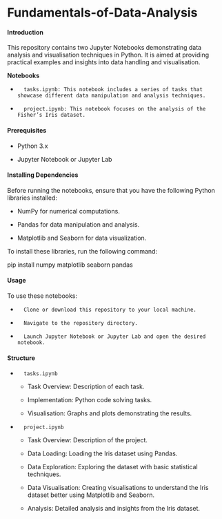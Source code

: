 # Fundamentals-of-Data-Analysis

#### Introduction

This repository contains two Jupyter Notebooks demonstrating data analysis and visualisation techniques in Python. It is aimed at providing practical examples and insights into data handling and visualisation.

**Notebooks**

* 		tasks.ipynb: This notebook includes a series of tasks that showcase different data manipulation and analysis techniques.

* 		project.ipynb: This notebook focuses on the analysis of the Fisher’s Iris dataset.

#### Prerequisites

* Python 3.x

* Jupyter Notebook or Jupyter Lab

#### Installing Dependencies

Before running the notebooks, ensure that you have the following Python libraries installed:

* NumPy for numerical computations.

* Pandas for data manipulation and analysis.

* Matplotlib and Seaborn for data visualization.

To install these libraries, run the following command:

pip install numpy matplotlib seaborn pandas

#### Usage

To use these notebooks:

* 		Clone or download this repository to your local machine.

* 		Navigate to the repository directory.

* 		Launch Jupyter Notebook or Jupyter Lab and open the desired notebook.

#### Structure

* 		tasks.ipynb
    
    * Task Overview: Description of each task.
    
    * Implementation: Python code solving  tasks.
    
    * Visualisation: Graphs and plots demonstrating the results.

* 		project.ipynb

    * Task Overview: Description of the project.
    
    * Data Loading: Loading the Iris dataset using Pandas.
    
    * Data Exploration: Exploring the dataset with basic statistical techniques.
    
    * Data Visualisation: Creating visualisations to understand the Iris dataset better using Matplotlib and Seaborn.
    
    * Analysis: Detailed analysis and insights from the Iris dataset.
